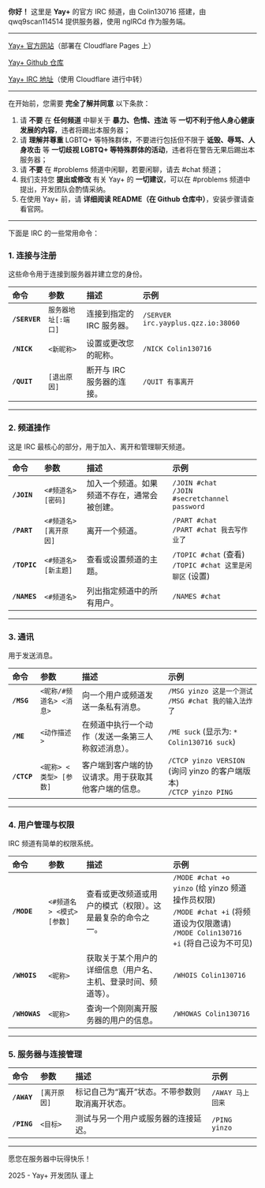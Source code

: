 **你好！** 这里是 **Yay+** 的官方 IRC 频道，由 Colin130716 搭建，由 qwq9scan114514 提供服务器，使用 ngIRCd 作为服务端。  

---

[Yay+ 官方网站](https://yayplus.qzz.io)（部署在 Cloudflare Pages 上）

[Yay+ Github 仓库](https://github.com/Colin130716/yay-plus) 

[Yay+ IRC 地址](https://irc.yayplus.qzz.io)（使用 Cloudflare 进行中转）

---

在开始前，您需要 **完全了解并同意** 以下条款：

1. 请 **不要** 在 **任何频道** 中聊关于 **暴力、色情、违法** 等 **一切不利于他人身心健康发展的内容**，违者将踢出本服务器；
2. 请 **理解并尊重** LGBTQ+ 等特殊群体，不要进行包括但不限于 **诋毁、辱骂、人身攻击** 等 **一切歧视 LGBTQ+ 等特殊群体的活动**，违者将在警告无果后踢出本服务器；
3. 请 **不要** 在 #problems 频道中闲聊，若要闲聊，请去 #chat 频道；
4. 我们支持您 **提出或修改** 有关 Yay+ 的 **一切建议**，可以在 #problems 频道中提出，开发团队会酌情采纳。
5. 在使用 Yay+ 前，请 **详细阅读 README（在 Github 仓库中）**，安装步骤请查看官网。

---

下面是 IRC 的一些常用命令：

### **1. 连接与注册**

这些命令用于连接到服务器并建立您的身份。

| 命令 | 参数 | 描述 | 示例 |
| :--- | :--- | :--- | :--- |
| **`/SERVER`** | `服务器地址[:端口]` | 连接到指定的 IRC 服务器。 | `/SERVER irc.yayplus.qzz.io:38060` |
| **`/NICK`** | `<新昵称>` | 设置或更改您的昵称。 | `/NICK Colin130716` |
| **`/QUIT`** | `[退出原因]` | 断开与 IRC 服务器的连接。 | `/QUIT 有事离开` |

---

### **2. 频道操作**

这是 IRC 最核心的部分，用于加入、离开和管理聊天频道。

| 命令 | 参数 | 描述 | 示例 |
| :--- | :--- | :--- | :--- |
| **`/JOIN`** | `<#频道名> [密码]` | 加入一个频道。如果频道不存在，通常会被创建。 | `/JOIN #chat`<br />`/JOIN #secretchannel password` |
| **`/PART`** | `<#频道名> [离开原因]` | 离开一个频道。 | `/PART #chat` <br> `/PART #chat 我去写作业了` |
| **`/TOPIC`** | `<#频道名> [新主题]` | 查看或设置频道的主题。 | `/TOPIC #chat` (查看) <br> `/TOPIC #chat 这里是闲聊区` (设置) |
| **`/NAMES`** | `<#频道名>` | 列出指定频道中的所有用户。 | `/NAMES #chat` |

---

### **3. 通讯**

用于发送消息。

| 命令 | 参数 | 描述 | 示例 |
| :--- | :--- | :--- | :--- |
| **`/MSG`** | `<昵称/#频道名> <消息>` | 向一个用户或频道发送一条私有消息。 | `/MSG yinzo 这是一个测试` <br> `/MSG #chat 我的输入法炸了` |
| **`/ME`** | `<动作描述>` | 在频道中执行一个动作（发送一条第三人称叙述消息）。 | `/ME suck` (显示为: `* Colin130716 suck`) |
| **`/CTCP`** | `<昵称> <类型> [参数]` | 客户端到客户端的协议请求。用于获取其他客户端的信息。 | `/CTCP yinzo VERSION` (询问 yinzo 的客户端版本) <br> `/CTCP yinzo PING` |

---

### **4. 用户管理与权限**

IRC 频道有简单的权限系统。

| 命令 | 参数 | 描述 | 示例 |
| :--- | :--- | :--- | :--- |
| **`/MODE`** | `<#频道名> <模式> [参数]` | 查看或更改频道或用户的模式（权限）。这是最复杂的命令之一。 | `/MODE #chat +o yinzo` (给 yinzo 频道操作员权限) <br> `/MODE #chat +i` (将频道设为仅限邀请) <br> `/MODE Colin130716 +i` (将自己设为不可见) |
| **`/WHOIS`** | `<昵称>` | 获取关于某个用户的详细信息（用户名、主机、登录时间、频道等）。 | `/WHOIS Colin130716` |
| **`/WHOWAS`** | `<昵称>` | 查询一个刚刚离开服务器的用户的信息。 | `/WHOWAS Colin130716` |

---

### **5. 服务器与连接管理**

| 命令 | 参数 | 描述 | 示例 |
| :--- | :--- | :--- | :--- |
| **`/AWAY`** | `[离开原因]` | 标记自己为“离开”状态。不带参数则取消离开状态。 | `/AWAY 马上回来` |
| **`/PING`** | `<目标>` | 测试与另一个用户或服务器的连接延迟。 | `/PING yinzo` |

---

愿您在服务器中玩得快乐！

2025 - Yay+ 开发团队 谨上